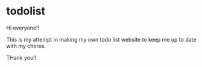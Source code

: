 # todolist


Hi everyone!!


This is my attempt in making my own todo list website to keep me up to date with my chores.


THank you!!
